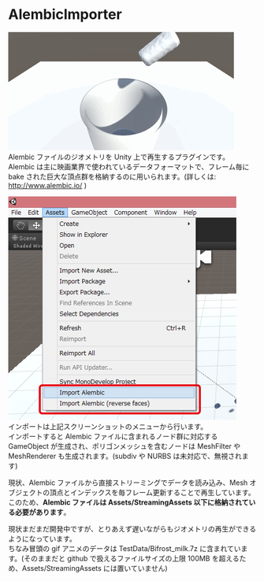 # AlembicImporter

![example](Screenshots/alembic_example.gif)  
Alembic ファイルのジオメトリを Unity 上で再生するプラグインです。  
Alembic は主に映画業界で使われているデータフォーマットで、フレーム毎に bake された巨大な頂点群を格納するのに用いられます。(詳しくは: http://www.alembic.io/ )  

![example](Screenshots/menu.png)  
インポートは上記スクリーンショットのメニューから行います。  
インポートすると Alembic ファイルに含まれるノード群に対応する GameObject が生成され、ポリゴンメッシュを含むノードは MeshFilter や MeshRenderer も生成されます。(subdiv や NURBS は未対応で、無視されます)
 
現状、Alembic ファイルから直接ストリーミングでデータを読み込み、Mesh オブジェクトの頂点とインデックスを毎フレーム更新することで再生しています。このため、**Alembic ファイルは Assets/StreamingAssets 以下に格納されている必要があります**。 
  
現状まだまだ開発中ですが、とりあえず遅いながらもジオメトリの再生ができるようになっています。  
ちなみ冒頭の gif アニメのデータは TestData/Bifrost_milk.7z に含まれています。(そのままだと github で扱えるファイルサイズの上限 100MB を超えるため、Assets/StreamingAssets には置いていません)  
